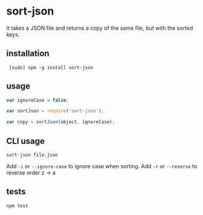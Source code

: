 sort-json
=========

It takes a JSON file and returns a copy of the same file, but with the sorted keys.

installation
------------

` [sudo] npm -g install sort-json`


usage
-----

```js
var ignoreCase = false;

var sortJson = require('sort-json');

var copy = sortJson(object, ignoreCase);
```

CLI usage
---------
`sort-json file.json`

Add `-i` or `--ignore-case` to ignore case when sorting.
Add `-r` or `--reverse` to reverse order z -> a

tests
-----

`npm test`

